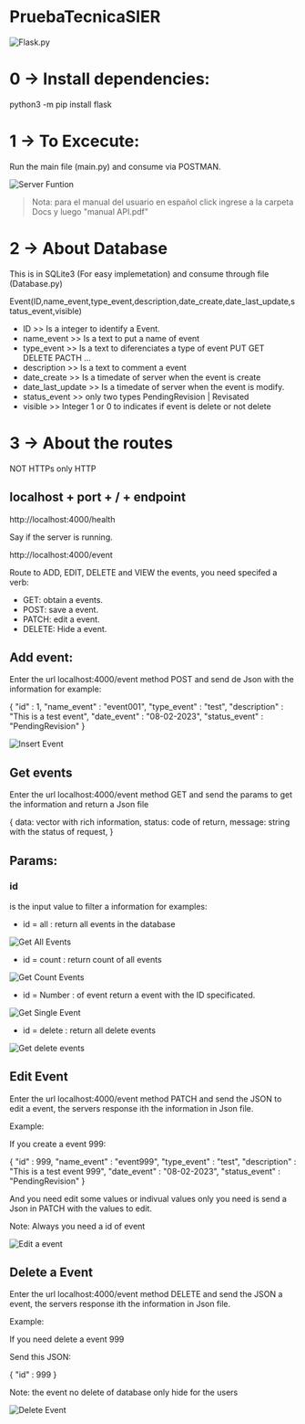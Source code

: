 # PruebaTecnicaSIER

![Flask.py](Docs/flask.JPG)


# 0 -> Install dependencies:

python3 -m pip install flask


# 1 -> To Excecute:

Run the main file (main.py) and consume via POSTMAN.

![Server Funtion](Docs/Funtion.png)

> Nota: para el manual del usuario en español click ingrese a la carpeta Docs y luego "manual API.pdf"


# 2 -> About Database

This is in SQLite3 (For easy implemetation) and consume through file (Database.py)

Event(ID,name_event,type_event,description,date_create,date_last_update,status_event,visible)

- ID >> Is a integer to identify a Event.
- name_event >> Is a text to put a name of event
- type_event >> Is a text to diferenciates a type of event PUT GET DELETE PACTH ...
- description >> Is a text to comment a event
- date_create >> Is a timedate of server when the event is create
- date_last_update >> Is a timedate of server when the event is modify.
- status_event >> only two types PendingRevision | Revisated 
- visible >> Integer 1 or 0  to indicates if event is delete or not delete


# 3 -> About the routes

NOT HTTPs only HTTP

## localhost + port + / + endpoint

http://localhost:4000/health

Say if the server is running.


http://localhost:4000/event

Route to ADD, EDIT, DELETE and VIEW the events, you need specifed a verb:

- GET: obtain a events.
- POST: save a event.
- PATCH: edit a event.
- DELETE: Hide a event.



## Add event:

Enter the url localhost:4000/event method POST and send de Json with the information for example:

{
    "id" : 1,
    "name_event" : "event001",
    "type_event" : "test",
    "description" : "This is a test event",
    "date_event" : "08-02-2023",
    "status_event" : "PendingRevision"
}

![Insert Event](Docs/insertEvent.png)


## Get events


Enter the url localhost:4000/event method GET and send the params to get the information
and return a Json file 

{
 data: vector with rich information,
 status: code of return,
 message: string with the status of request,
}


## Params:

### id

is the input value to filter a information for examples:

- id = all : return all events in the database

![Get All Events](Docs/getAllEvents.png)

- id = count : return count of all events

![Get Count Events](Docs/getCountEvetns.png)

- id = Number : of event return a event with the ID specificated.

![Get Single Event](Docs/getSingleEvent.png)

- id = delete : return all delete events

![Get delete events](Docs/getDeleteEvents.png)


## Edit Event

Enter the url localhost:4000/event method PATCH and send the JSON to edit a event, the servers response ith  the information in Json file.

Example:

If you create a event 999:

{
    "id" : 999,
    "name_event" : "event999",
    "type_event" : "test",
    "description" : "This is a test event 999",
    "date_event" : "08-02-2023",
    "status_event" : "PendingRevision"
}

And you need edit some values or indivual values only you need is send a Json in PATCH with the values to edit.

Note: Always you need a id of event

![Edit a event](Docs/editEvent.png)

## Delete a Event

Enter the url localhost:4000/event method DELETE and send the JSON a event, the servers response ith  the information in Json file.

Example:

If you need delete a event 999

Send this JSON:

{
    "id" : 999
}

Note: the event no delete of database only hide for the users

![Delete Event](Docs/deleteEvent.png)

